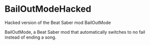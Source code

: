 # BailOutModeHacked
Hacked version of the Beat Saber mod BailOutMode

BailOutMode, a Beat Saber mod that automatically switches to no fail instead of ending a song.
